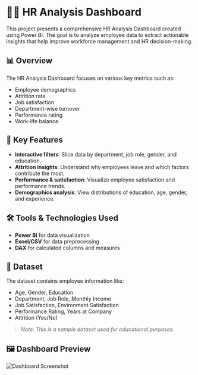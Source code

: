 # 🧑‍💼 HR Analysis Dashboard

This project presents a comprehensive HR Analysis Dashboard created using Power BI. The goal is to analyze employee data to extract actionable insights that help improve workforce management and HR decision-making.

## 📊 Overview

The HR Analysis Dashboard focuses on various key metrics such as:

- Employee demographics
- Attrition rate
- Job satisfaction
- Department-wise turnover
- Performance rating
- Work-life balance

## 🚀 Key Features

- **Interactive filters**: Slice data by department, job role, gender, and education.
- **Attrition insights**: Understand why employees leave and which factors contribute the most.
- **Performance & satisfaction**: Visualize employee satisfaction and performance trends.
- **Demographics analysis**: View distributions of education, age, gender, and experience.

## 🛠️ Tools & Technologies Used

- **Power BI** for data visualization
- **Excel/CSV** for data preprocessing
- **DAX** for calculated columns and measures

## 📁 Dataset

The dataset contains employee information like:

- Age, Gender, Education
- Department, Job Role, Monthly Income
- Job Satisfaction, Environment Satisfaction
- Performance Rating, Years at Company
- Attrition (Yes/No)

> *Note: This is a sample dataset used for educational purposes.*

## 🖼️ Dashboard Preview

![Dashboard Screenshot](assets/hr-analysis-dashboard.png.png)


>

